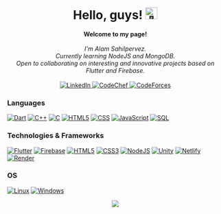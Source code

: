 <h1 align="center">Hello, guys! <img src="https://github-production-user-asset-6210df.s3.amazonaws.com/24524555/238178097-766d336d-b87d-44ba-807c-c51de2bc6b4d.gif" width="28px" alt="👋"></h1>

<p align="center">
    <b>Welcome to my page!</b><br><br>
    <i>
        I'm Alam Sahilpervez.<br>
        Currently learning NodeJS and MongoDB.<br>
        Open to collaborating on interesting and innovative projects based on Flutter and Firebase.<br>
    </i><br>
    <a href="https://www.linkedin.com/in/sahilpervez-alam-90a4b618b/">
        <img src="https://img.shields.io/badge/LinkedIn-blue?style=flat-square&logo=linkedin" alt="LinkedIn">
    </a>
    <a href="https://www.codechef.com/users/sahilpervez123">
        <img src="https://img.shields.io/badge/CodeChef-brown?style=flat-square&logo=CodeChef" alt="CodeChef">
    </a>
    <a href="https://codeforces.com/profile/Sahilpervez">
        <img src="https://img.shields.io/badge/CodeForces-white?style=flat-square&logo=CodeForces" alt="CodeForces">
    </a>
</p>

### Languages

[![Dart](https://img.shields.io/badge/dart-black?style=for-the-badge&logo=dart&logoColor=blue)](https://https://github.com/Sahilpervez)
[![C++](https://img.shields.io/badge/c++-black?style=for-the-badge&logo=cplusplus&logoColor=purple)](https://github.com/Sahilpervez)
[![C](https://img.shields.io/badge/c-black?style=for-the-badge&logo=c)](https://github.com/Sahilpervez)
[![HTML5](https://img.shields.io/badge/html-black?style=for-the-badge&logo=html5)](https://github.com/Sahilpervez)
[![CSS](https://img.shields.io/badge/CSS-black?style=for-the-badge&logo=css3&logoColor=blue)](https://github.com/Sahilpervez)
[![JavaScript](https://img.shields.io/badge/javascript-black?style=for-the-badge&logo=javascript)](https://github.com/Sahilpervez)
[![SQL](https://img.shields.io/badge/sql-black?style=for-the-badge&logo=mysql)](https://github.com/Sahilpervez)

### Technologies & Frameworks
[![Flutter](https://img.shields.io/badge/flutter-black?style=for-the-badge&logo=flutter&logoColor=blue)](https://github.com/Sahilpervez)
[![Firebase](https://img.shields.io/badge/firebase-black?style=for-the-badge&logo=firebase)](https://github.com/Sahilpervez)
[![HTML5](https://img.shields.io/badge/html5-black?style=for-the-badge&logo=html5)](https://github.com/Sahilpervez)
[![CSS3](https://img.shields.io/badge/css3-black?style=for-the-badge&logo=css3&logoColor=blue)](https://github.com/Sahilpervez)
[![NodeJS](https://img.shields.io/badge/NodeJS-black?style=for-the-badge&logo=nodedotjs)](https://app.netlify.com/teams/sahilpervez/overview)
[![Unity](https://img.shields.io/badge/unity-black?style=for-the-badge&logo=unity)](https://github.com/Sahilpervez)
[![Netlify](https://img.shields.io/badge/netlify-black?style=for-the-badge&logo=netlify)](https://app.netlify.com/teams/sahilpervez/overview)
[![Render](https://img.shields.io/badge/render-black?style=for-the-badge&logo=render)](https://github.com/Sahilpervez)

### OS
[![Linux](https://img.shields.io/badge/linux-black?style=for-the-badge&logo=Linux)](https://github.com/Sahilpervez)
[![Windows](https://img.shields.io/badge/Windows-black?style=for-the-badge&logo=Windows)](https://github.com/Sahilpervez)


<p align="center">
  <a href="https://github.com/Sahilpervez">
    <img src="https://komarev.com/ghpvc/?username=Sahilpervez&color=blue&style=flat)" />
  </a>
</p>

<!--
**Sahilpervez/Sahilpervez** is a ✨ _special_ ✨ repository because its `README.md` (this file) appears on your GitHub profile.

Here are some ideas to get you started:

- 🔭 I’m currently working on ...
- 🌱 I’m currently learning ...
- 👯 I’m looking to collaborate on ...
- 🤔 I’m looking for help with ...
- 💬 Ask me about ...
- 📫 How to reach me: ...
- 😄 Pronouns: ...
- ⚡ Fun fact: ...
-->
